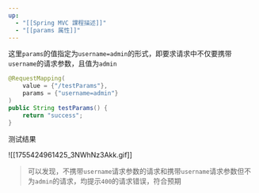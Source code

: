 ```yaml
---
up:
  - "[[Spring MVC 課程描述]]"
  - "[[params 属性]]"
---
```

这里`params`的值指定为`username=admin`的形式，即要求请求中不仅要携带`username`的请求参数，且值为`admin`

```java
@RequestMapping(
    value = {"/testParams"},
    params = {"username=admin"}
)
public String testParams() {
    return "success";
}
```

测试结果

![[1755424961425_3NWhNz3Akk.gif]]

> 可以发现，不携带`username`请求参数的请求和携带`username`请求参数但不为`admin`的请求，均提示`400`的请求错误，符合预期